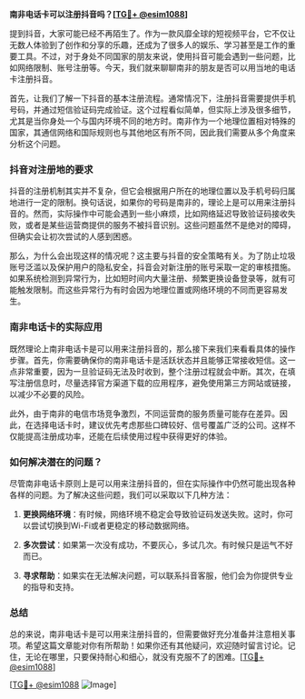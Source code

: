**南非电话卡可以注册抖音吗？[[TG💪+ @esim1088](https://t.me/s/esim1088)]**

提到抖音，大家可能已经不再陌生了。作为一款风靡全球的短视频平台，它不仅让无数人体验到了创作和分享的乐趣，还成为了很多人的娱乐、学习甚至是工作的重要工具。不过，对于身处不同国家的朋友来说，使用抖音可能会遇到一些问题，比如网络限制、账号注册等。今天，我们就来聊聊南非的朋友是否可以用当地的电话卡注册抖音。

首先，让我们了解一下抖音的基本注册流程。通常情况下，注册抖音需要提供手机号码，并通过短信验证码完成验证。这个过程看似简单，但实际上涉及很多细节，尤其是当你身处一个与国内环境不同的地方时。南非作为一个地理位置相对特殊的国家，其通信网络和国际规则也与其他地区有所不同，因此我们需要从多个角度来分析这个问题。

### 抖音对注册地的要求

抖音的注册机制其实并不复杂，但它会根据用户所在的地理位置以及手机号码归属地进行一定的限制。换句话说，如果你的号码是南非的，理论上是可以用来注册抖音的。然而，实际操作中可能会遇到一些小麻烦，比如网络延迟导致验证码接收失败，或者是某些运营商提供的服务不被抖音识别。这些问题虽然不是绝对的障碍，但确实会让初次尝试的人感到困惑。

那么，为什么会出现这样的情况呢？这主要与抖音的安全策略有关。为了防止垃圾账号泛滥以及保护用户的隐私安全，抖音会对新注册的账号采取一定的审核措施。如果系统检测到异常行为，比如短时间内大量注册、频繁更换设备登录等，就有可能触发限制。而这些异常行为有时会因为地理位置或网络环境的不同而更容易发生。

### 南非电话卡的实际应用

既然理论上南非电话卡是可以用来注册抖音的，那么接下来我们来看看具体的操作步骤。首先，你需要确保你的南非电话卡是活跃状态并且能够正常接收短信。这一点非常重要，因为一旦验证码无法及时收到，整个注册过程就会中断。其次，在填写注册信息时，尽量选择官方渠道下载的应用程序，避免使用第三方网站或链接，以减少不必要的风险。

此外，由于南非的电信市场竞争激烈，不同运营商的服务质量可能存在差异。因此，在选择电话卡时，建议优先考虑那些口碑较好、信号覆盖广泛的公司。这样不仅能提高注册成功率，还能在后续使用过程中获得更好的体验。

### 如何解决潜在的问题？

尽管南非电话卡原则上是可以用来注册抖音的，但在实际操作中仍然可能出现各种各样的问题。为了解决这些问题，我们可以采取以下几种方法：

1. **更换网络环境**：有时候，网络环境不稳定会导致验证码发送失败。这时，你可以尝试切换到Wi-Fi或者更稳定的移动数据网络。
   
2. **多次尝试**：如果第一次没有成功，不要灰心，多试几次。有时候只是运气不好而已。

3. **寻求帮助**：如果实在无法解决问题，可以联系抖音客服，他们会为你提供专业的指导和支持。

### 总结

总的来说，南非电话卡是可以用来注册抖音的，但需要做好充分准备并注意相关事项。希望这篇文章能对你有所帮助！如果你还有其他疑问，欢迎随时留言讨论。记住，无论在哪里，只要保持耐心和细心，就没有克服不了的困难。[[TG💪+ @esim1088](https://t.me/s/esim1088)]

[[TG💪+ @esim1088](https://t.me/s/esim1088) ![Image](https://i.postimg.cc/4NQfJmqS/Snipaste-2025-05-13-00-14-12.png)]